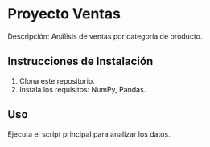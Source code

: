 # Proyecto Ventas
Descripción: Análisis de ventas por categoría de producto.
## Instrucciones de Instalación
1. Clona este repositorio.
2. Instala los requisitos: NumPy, Pandas.
## Uso
Ejecuta el script principal para analizar los datos.
